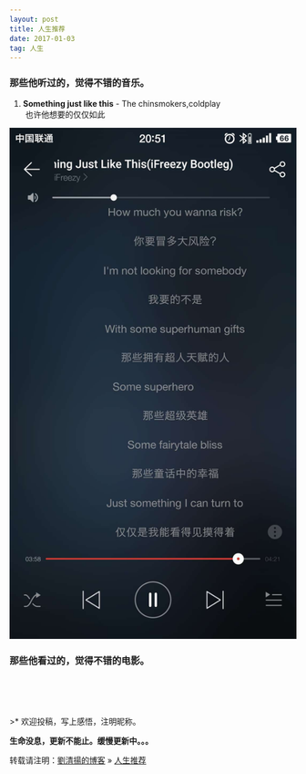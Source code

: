 ```yaml
---
layout: post
title: 人生推荐
date: 2017-01-03 
tag: 人生
---
```



### 那些他听过的，觉得不错的音乐。
1. **Something just like this** - The chinsmokers,coldplay  
&nbsp;<font face="楷体">也许他想要的仅仅如此</font>

![](/images/posts/life_suggestions/music1.jpg)
<br/>

### 那些他看过的，觉得不错的电影。




<br/>
<br/>
<br/>
<br/>
>* 欢迎投稿，写上感悟，注明昵称。

**生命没息，更新不能止。缓慢更新中。。。**

转载请注明：[劉清揚的博客](http://xiongzhoudadi.com) » [  人生推荐  ](http://xiongzhoudadi.com/2017/01/life_suggestions/)  


